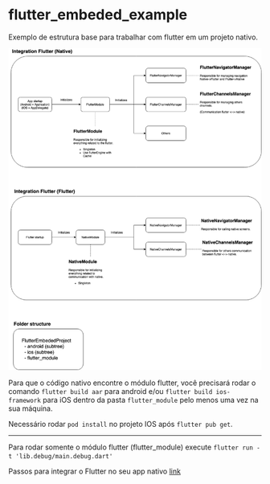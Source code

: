 # flutter_embeded_example

Exemplo de estrutura base para trabalhar com flutter em um projeto nativo.

![IMG](https://github.com/RafaelBarbosatec/flutter_embeded_example/blob/main/flutter_embeded.png)

Para que o código nativo encontre o módulo flutter, você precisará rodar o comando `flutter build aar` para android e/ou `flutter build ios-framework` para iOS dentro da pasta `flutter_module` pelo menos uma vez na sua máquina.

Necessário rodar `pod install` no projeto IOS após `flutter pub get`.

---
Para rodar somente o módulo flutter (flutter_module) execute `flutter run -t 'lib.debug/main.debug.dart'`


Passos para integrar o Flutter no seu app nativo [link](https://flutter.dev/docs/development/add-to-app)
